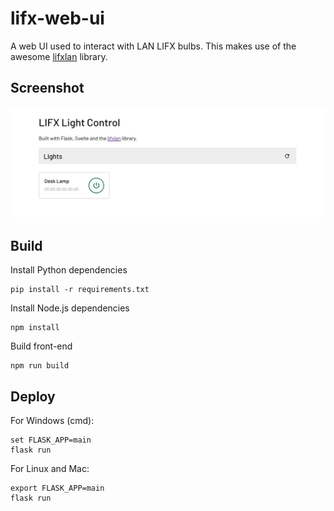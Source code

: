 # lifx-web-ui
A web UI used to interact with LAN LIFX bulbs. This makes use of the awesome [lifxlan](https://github.com/mclarkk/lifxlan) library.

## Screenshot
![LIFX Web UI Screenshot](https://raw.githubusercontent.com/domenic-corso/lifx-web-ui/master/other/screenshot.jpg)

## Build
Install Python dependencies
```shell
pip install -r requirements.txt
```
Install Node.js dependencies
```shell
npm install
```
Build front-end
```shell
npm run build
```

## Deploy
For Windows (cmd):
```shell
set FLASK_APP=main
flask run
```
For Linux and Mac:
```shell
export FLASK_APP=main
flask run
```
